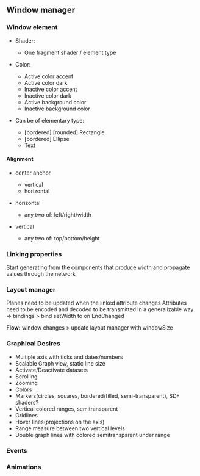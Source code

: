 ## Window manager

### Window element
- Shader:
  * One fragment shader / element type

- Color:
  * Active color accent
  * Active color dark
  * Inactive color accent
  * Inactive color dark
  * Active background color
  * Inactive background color

- Can be of elementary type:
  * [bordered] [rounded] Rectangle
  * [bordered] Ellipse
  * Text

#### Alignment

* center anchor
  - vertical
  - horizontal

* horizontal
  - any two of: left/right/width

* vertical
  - any two of: top/bottom/height

### Linking properties

Start generating from the components that produce width and propagate values through the network  

### Layout manager

Planes need to be updated when the linked attribute changes
Attributes need to be encoded and decoded to be transmitted in a generalizable way => bindings > bind setWidth to on EndChanged

**Flow:** window changes > update layout manager with windowSize

### Graphical Desires

* Multiple axis with ticks and dates/numbers
* Scalable Graph view, static line size
* Activate/Deactivate datasets
* Scrolling
* Zooming
* Colors
* Markers(circles, squares, bordered/filled, semi-transparent), SDF shaders?
* Vertical colored ranges, semitransparent
* Gridlines
* Hover lines(projections on the axis)
* Range measure between two vertical levels
* Double graph lines with colored semitransparent under range

### Events

### Animations
